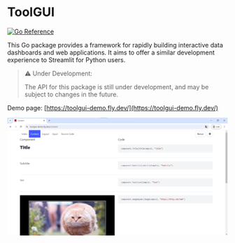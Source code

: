 # ToolGUI

[![Go Reference](https://pkg.go.dev/badge/github.com/VoileLab/toolgui.svg)](https://pkg.go.dev/github.com/VoileLab/toolgui)

This Go package provides a framework for rapidly building interactive data
dashboards and web applications. It aims to offer a similar development
experience to Streamlit for Python users.

> ⚠️ Under Development:
> 
> The API for this package is still under development,
> and may be subject to changes in the future.

Demo page: [https://toolgui-demo.fly.dev/](https://toolgui-demo.fly.dev/)

![screen-shot](screen-shot.png)
